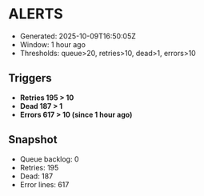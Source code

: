 # ALERTS

- Generated: 2025-10-09T16:50:05Z
- Window: 1 hour ago
- Thresholds: queue>20, retries>10, dead>1, errors>10

## Triggers
- **Retries 195 > 10**
- **Dead 187 > 1**
- **Errors 617 > 10 (since 1 hour ago)**

## Snapshot
- Queue backlog: 0
- Retries: 195
- Dead: 187
- Error lines: 617
